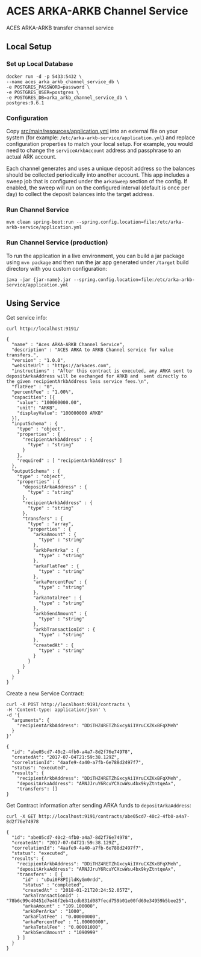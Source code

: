 # ACES ARKA-ARKB Channel Service

ACES ARKA-ARKB transfer channel service

## Local Setup

### Set up Local Database

```
docker run -d -p 5433:5432 \
--name aces_arka_arkb_channel_service_db \
-e POSTGRES_PASSWORD=password \
-e POSTGRES_USER=postgres \
-e POSTGRES_DB=arka_arkb_channel_service_db \
postgres:9.6.1
```


### Configuration

Copy [src/main/resources/application.yml](src/main/resources/application.yml) into an external file on your system
(for example: `/etc/arka-arkb-service/application.yml`) and replace configuration properties to match your
local setup. For example, you would need to change the `serviceArkbAccount` address and passphrase to an actual
ARK account.

Each channel generates and uses a unique deposit address so the balances should be collected periodically
into another account. This app includes a sweep job that is configured under the `arkaSweep` section of the config.
If enabled, the sweep will run on the configured interval (default is once per day) to collect the 
deposit balances into the target address.


### Run Channel Service

```
mvn clean spring-boot:run --spring.config.location=file:/etc/arka-arkb-service/application.yml
```

### Run Channel Service (production)


To run the application in a live environment, you can build a jar package using `mvn package` and then
run the jar app generated under `/target` build directory with you custom configuration:

```
java -jar {jar-name}.jar --spring.config.location=file:/etc/arka-arkb-service/application.yml
```


## Using Service

Get service info:

```
curl http://localhost:9191/
```
```
{
  "name" : "Aces ARKA-ARKB Channel Service",
  "description" : "ACES ARKA to ARKB Channel service for value transfers.",
  "version" : "1.0.0",
  "websiteUrl" : "https://arkaces.com",
  "instructions" : "After this contract is executed, any ARKA sent to depositArkaAddress will be exchanged for ARKB and  sent directly to the given recipientArkbAddress less service fees.\n",
  "flatFee" : "0",
  "percentFee" : "1.00%",
  "capacities": [{
    "value": "100000000.00",
    "unit": "ARKB",
    "displayValue": "100000000 ARKB"
  }],
  "inputSchema" : {
    "type" : "object",
    "properties" : {
      "recipientArkbAddress" : {
        "type" : "string"
      }
    },
    "required" : [ "recipientArkbAddress" ]
  },
  "outputSchema" : {
    "type" : "object",
    "properties" : {
      "depositArkaAddress" : {
        "type" : "string"
      },
      "recipientArkbAddress" : {
        "type" : "string"
      },
      "transfers" : {
        "type" : "array",
        "properties" : {
          "arkaAmount" : {
            "type" : "string"
          },
          "arkbPerArka" : {
            "type" : "string"
          },
          "arkaFlatFee" : {
            "type" : "string"
          },
          "arkaPercentFee" : {
            "type" : "string"
          },
          "arkaTotalFee" : {
            "type" : "string"
          },
          "arkbSendAmount" : {
            "type" : "string"
          },
          "arkbTransactionId" : {
            "type" : "string"
          },
          "createdAt" : {
            "type" : "string"
          }
        }
      }
    }
  }
}
```

Create a new Service Contract:

```
curl -X POST http://localhost:9191/contracts \
-H 'Content-type: application/json' \
-d '{
  "arguments": {
    "recipientArkbAddress": "DDiTHZ4RETZhGxcyAi1VruCXZKxBFqXMeh"
  }
}' 
```

```
{
  "id": "abe05cd7-40c2-4fb0-a4a7-8d2f76e74978",
  "createdAt": "2017-07-04T21:59:38.129Z",
  "correlationId": "4aafe9-4a40-a7fb-6e788d2497f7",
  "status": "executed",
  "results": {
    "recipientArkbAddress": "DDiTHZ4RETZhGxcyAi1VruCXZKxBFqXMeh",
    "depositArkaAddress": "ARNJJruY6RcuYCXcwWsu4bx9kyZtntqeAx",
    "transfers": []
}
```

Get Contract information after sending ARKA funds to `depositArkaAddress`:

```
curl -X GET http://localhost:9191/contracts/abe05cd7-40c2-4fb0-a4a7-8d2f76e74978
```

```
{
  "id": "abe05cd7-40c2-4fb0-a4a7-8d2f76e74978",
  "createdAt": "2017-07-04T21:59:38.129Z",
  "correlationId": "4aafe9-4a40-a7fb-6e788d2497f7",
  "status": "executed",
  "results": {
    "recipientArkbAddress": "DDiTHZ4RETZhGxcyAi1VruCXZKxBFqXMeh",
    "depositArkaAddress": "ARNJJruY6RcuYCXcwWsu4bx9kyZtntqeAx",
    "transfers" : [ {
      "id" : "uDui0F8PIjldKyGm0rdd",
      "status" : "completed",
      "createdAt" : "2018-01-21T20:24:52.057Z",
      "arkaTransactionId" : "78b6c99c40451d7e46f2eb41cdb831d087fecd759b01e00fd69e34959b5bee25",
      "arkaAmount" : "109.100000",
      "arkbPerArka" : "1000",
      "arkaFlatFee" : "0.00000000",
      "arkaPercentFee" : "1.00000000",
      "arkaTotalFee" : "0.00001000",
      "arkbSendAmount" : "1090999"
    } ]
  }
}
```
